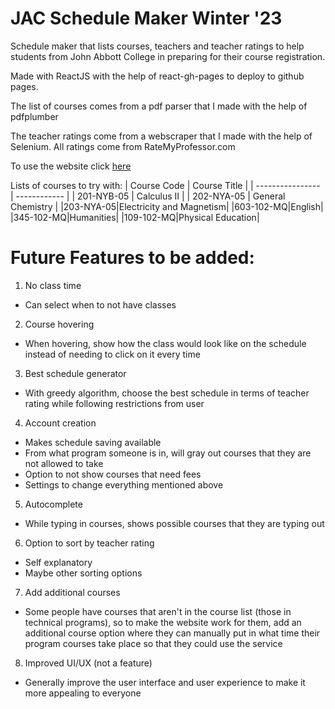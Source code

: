 
# JAC Schedule Maker Winter '23

Schedule maker that lists courses, teachers and teacher ratings
to help students from John Abbott College in preparing for their
course registration.

Made with ReactJS with the help of react-gh-pages to deploy to github pages.

The list of courses comes from a pdf parser that I made with the help of pdfplumber

The teacher ratings come from a webscraper that I made with the help of Selenium. All ratings come from RateMyProfessor.com

To use the website click [here](https://trollermaner.github.io/schedule-maker)

Lists of courses to try with:
| Course Code      | Course Title |
| ---------------- | ------------ |
| 201-NYB-05       | Calculus II   |
| 202-NYA-05   | General Chemistry        |
|203-NYA-05|Electricity and Magnetism|
|603-102-MQ|English|
|345-102-MQ|Humanities|
|109-102-MQ|Physical Education|

# Future Features to be added:

1. No class time
- Can select when to not have classes
2. Course hovering 
- When hovering, show how the class would look like on the schedule instead of needing to click on it every time
3. Best schedule generator
- With greedy algorithm, choose the best schedule in terms of teacher rating while following restrictions from user
4. Account creation
- Makes schedule saving available
- From what program someone is in, will gray out courses that they are not allowed to take
- Option to not show courses that need fees
- Settings to change everything mentioned above
5. Autocomplete
- While typing in courses, shows possible courses that they are typing out
6. Option to sort by teacher rating
- Self explanatory
- Maybe other sorting options
7. Add additional courses
- Some people have courses that aren't in the course list (those in technical programs), so to make the website work for them, add an additional course option where they can manually put in what time their program courses take place so that they could use the service
8. Improved UI/UX (not a feature)
- Generally improve the user interface and user experience to make it more appealing to everyone

